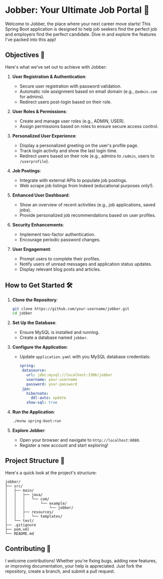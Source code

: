 # Jobber: Your Ultimate Job Portal 🚀

Welcome to Jobber, the place where your next career move starts! This Spring Boot application is designed to help job seekers find the perfect job and employers find the perfect candidate. Dive in and explore the features I've packed into this app!

## Objectives 🎯

Here's what we've set out to achieve with Jobber:

1. **User Registration & Authentication**: 
   - Secure user registration with password validation.
   - Automatic role assignment based on email domain (e.g., `@admin.com` for admins).
   - Redirect users post-login based on their role.

2. **User Roles & Permissions**:
   - Create and manage user roles (e.g., ADMIN, USER).
   - Assign permissions based on roles to ensure secure access control.

3. **Personalized User Experience**:
   - Display a personalized greeting on the user's profile page.
   - Track login activity and show the last login time.
   - Redirect users based on their role (e.g., admins to `/admin`, users to `/userprofile`).

4. **Job Postings**:
   - Integrate with external APIs to populate job postings.
   - Web scrape job listings from Indeed (educational purposes only!).

5. **Enhanced User Dashboard**:
   - Show an overview of recent activities (e.g., job applications, saved jobs).
   - Provide personalized job recommendations based on user profiles.

6. **Security Enhancements**:
   - Implement two-factor authentication.
   - Encourage periodic password changes.

7. **User Engagement**:
   - Prompt users to complete their profiles.
   - Notify users of unread messages and application status updates.
   - Display relevant blog posts and articles.

## How to Get Started 🛠️

1. **Clone the Repository**:
   ```bash
   git clone https://github.com/your-username/jobber.git
   cd jobber

2. **Set Up the Database**:
   - Ensure MySQL is installed and running.
   - Create a database named `jobber`.
  
3. **Configure the Application**:
   - Update `application.yaml` with you MySQL database credentials:
     ```yaml
     spring:
      datasource:
        url: jdbc:mysql://localhost:3306/jobber
        username: your-username
        password: your-password
      jpa:
        hibernate:
          ddl-auto: update
        show-sql: true
     
  4. **Run the Application**:
     ```bash
     ./mvnw spring-boot:run

  5. **Explore Jobber**:
     - Open your browser and navigate to `http://localhost:8080`.
     - Register a new account and start exploring!

## Project Structure 📂 ##
  Here's a quick look at the project's structure:
  
    jobber/
    ├── src/
    │   ├── main/
    │   │   ├── java/
    │   │   │   └── com/
    │   │   │       └── example/
    │   │   │           └── jobber/
    │   │   ├── resources/
    │   │   │   └── templates/
    │   └── test/
    ├── .gitignore
    ├── pom.xml
    └── README.md
    
## Contributing 🤝 ##
I welcome contributions! Whether you're fixing bugs, adding new features, or improving documentation, your help is appreciated. Just fork the repository, create a branch, and submit a pull request.
   
